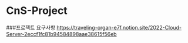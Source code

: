 # CnS-Project

###프로젝트 요구사항
https://traveling-organ-e7f.notion.site/2022-Cloud-Server-2eccf1fc81b94584898aae38615f56eb
